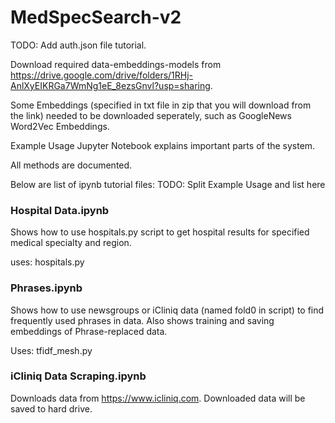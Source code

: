 # MedSpecSearch-v2

TODO:
Add auth.json file tutorial.


Download required data-embeddings-models from 
https://drive.google.com/drive/folders/1RHj-AnlXyEIKRGa7WmNg1eE_8ezsGnvl?usp=sharing.

Some Embeddings (specified in txt file in zip that you will download from the link) needed to be downloaded seperately, such as GoogleNews Word2Vec Embeddings.

Example Usage Jupyter Notebook explains important parts of the system.

All methods are documented.

Below are list of ipynb tutorial files:
TODO: Split Example Usage and list here

### Hospital Data.ipynb
Shows how to use hospitals.py script to get hospital results for specified medical specialty and region.

uses: hospitals.py

### Phrases.ipynb
Shows how to use newsgroups or iCliniq data (named fold0 in script) to find frequently used phrases in data. Also shows training and saving embeddings of Phrase-replaced data.

Uses: tfidf_mesh.py

<!--- ### TF-IDF and MESH.ipynb
Shows how to use tfidf_mesh module to --->

### iCliniq Data Scraping.ipynb
Downloads data from https://www.icliniq.com. Downloaded data will be saved to hard drive.


